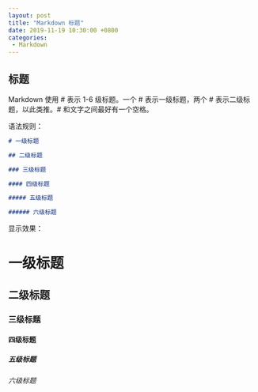 ```yaml
---
layout: post
title: "Markdown 标题"
date: 2019-11-19 10:30:00 +0800
categories: 
 - Markdown
---
```


## 标题

Markdown 使用 \# 表示 1-6 级标题。一个 \# 表示一级标题，两个 \# 表示二级标题，以此类推。\# 和文字之间最好有一个空格。

<!-- more -->

语法规则：

```markdown
# 一级标题

## 二级标题

### 三级标题

#### 四级标题

##### 五级标题

###### 六级标题
```

显示效果：

# 一级标题
## 二级标题
### 三级标题
#### 四级标题
##### 五级标题
###### 六级标题
